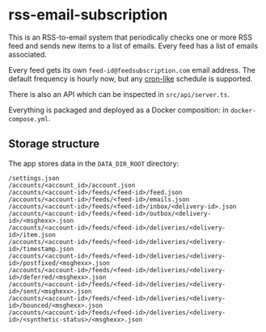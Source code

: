 # rss-email-subscription

This is an RSS-to-email system that periodically checks one or more RSS feed and sends new items to a list of emails. Every feed has a list of emails associated.

Every feed gets its own `feed-id@feedsubscription.com` email address. The default frequency is hourly now, but any [cron-like][0] schedule is supported.

[0]: https://github.com/node-cron/node-cron#cron-syntax

There is also an API which can be inspected in `src/api/server.ts`.

Everything is packaged and deployed as a Docker composition: in
`docker-compose.yml`.

## Storage structure

The app stores data in the `DATA_DIR_ROOT` directory:

```
/settings.json
/accounts/<account_id>/account.json
/accounts/<account-id>/feeds/<feed-id>/feed.json
/accounts/<account-id>/feeds/<feed-id>/emails.json
/accounts/<account-id>/feeds/<feed-id>/inbox/<delivery-id>.json
/accounts/<account-id>/feeds/<feed-id>/outbox/<delivery-id>/<msghexx>.json
/accounts/<account-id>/feeds/<feed-id>/deliveries/<delivery-id>/item.json
/accounts/<account-id>/feeds/<feed-id>/deliveries/<delivery-id>/timestamp.json
/accounts/<account-id>/feeds/<feed-id>/deliveries/<delivery-id>/postfixed/<msghexx>.json
/accounts/<account-id>/feeds/<feed-id>/deliveries/<delivery-id>/deferred/<msghexx>.json
/accounts/<account-id>/feeds/<feed-id>/deliveries/<delivery-id>/sent/<msghexx>.json
/accounts/<account-id>/feeds/<feed-id>/deliveries/<delivery-id>/bounced/<msghexx>.json
/accounts/<account-id>/feeds/<feed-id>/deliveries/<delivery-id>/<synthetic-status>/<msghexx>.json
```
